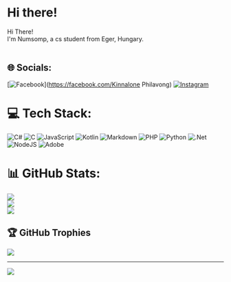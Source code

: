 # Hi there!
Hi There!<br>I'm Numsomp, a cs student from Eger, Hungary.<br><br>


## 🌐 Socials:
[![Facebook](https://img.shields.io/badge/Facebook-%231877F2.svg?logo=Facebook&logoColor=white)](https://facebook.com/Kinnalone Philavong) [![Instagram](https://img.shields.io/badge/Instagram-%23E4405F.svg?logo=Instagram&logoColor=white)](https://instagram.com/k.numsomp_) 

# 💻 Tech Stack:
![C#](https://img.shields.io/badge/c%23-%23239120.svg?style=for-the-badge&logo=csharp&logoColor=white) ![C](https://img.shields.io/badge/c-%2300599C.svg?style=for-the-badge&logo=c&logoColor=white) ![JavaScript](https://img.shields.io/badge/javascript-%23323330.svg?style=for-the-badge&logo=javascript&logoColor=%23F7DF1E) ![Kotlin](https://img.shields.io/badge/kotlin-%237F52FF.svg?style=for-the-badge&logo=kotlin&logoColor=white) ![Markdown](https://img.shields.io/badge/markdown-%23000000.svg?style=for-the-badge&logo=markdown&logoColor=white) ![PHP](https://img.shields.io/badge/php-%23777BB4.svg?style=for-the-badge&logo=php&logoColor=white) ![Python](https://img.shields.io/badge/python-3670A0?style=for-the-badge&logo=python&logoColor=ffdd54) ![.Net](https://img.shields.io/badge/.NET-5C2D91?style=for-the-badge&logo=.net&logoColor=white) ![NodeJS](https://img.shields.io/badge/node.js-6DA55F?style=for-the-badge&logo=node.js&logoColor=white) ![Adobe](https://img.shields.io/badge/adobe-%23FF0000.svg?style=for-the-badge&logo=adobe&logoColor=white)
# 📊 GitHub Stats:
![](https://github-readme-stats.vercel.app/api?username=Numsompplv&theme=dark&hide_border=true&include_all_commits=true&count_private=false)<br/>
![](https://github-readme-streak-stats.herokuapp.com/?user=Numsompplv&theme=dark&hide_border=true)<br/>
![](https://github-readme-stats.vercel.app/api/top-langs/?username=Numsompplv&theme=dark&hide_border=true&include_all_commits=true&count_private=false&layout=compact)

## 🏆 GitHub Trophies
![](https://github-profile-trophy.vercel.app/?username=Numsompplv&theme=radical&no-frame=false&no-bg=false&margin-w=4)

---
[![](https://visitcount.itsvg.in/api?id=Numsompplv&icon=0&color=0)](https://visitcount.itsvg.in)

<!-- Proudly created with GPRM ( https://gprm.itsvg.in ) -->
